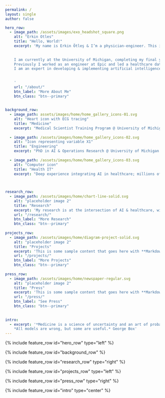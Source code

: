 ```yaml
---
permalink: /
layout: single
author: false

hero_row:
  - image_path: /assets/images/exo_headshot_square.png
    alt: "Erkin Otles"
    title: "Hello, World!"
    excerpt: 'My name is Erkin Ötleş & I’m a physician-engineer. This is my website focused on engineering & medicine.
    
    
    I am currently at the University of Michigan, completing my final year of combined MD-PhD training.
    Previously I worked as an engineer at Epic and led a healthcare data science team.
    I am an expert in developing & implementing artificial intelligence tools in healthcare.
    
    
    '
    url: "/about/"
    btn_label: "More About Me"
    btn_class: "btn--primary"
    
    
background_row:
  - image_path: assets/images/home/home_gallery_icons-01.svg
    alt: "Heart icon with ECG tracing"
    title: "Medicine"
    excerpt: "Medical Scientist Training Program @ University of Michigan Medical School. MD expected May '24."
    
  - image_path: /assets/images/home/home_gallery_icons-02.svg
    alt: "Icon representing variable X1"
    title: "Engineering"
    excerpt: "PhD in AI & Operations Research @ University of Michigan College of Engineering. Defended August '22."
    
  - image_path: /assets/images/home/home_gallery_icons-03.svg
    alt: "Computer icon"
    title: "Health IT"
    excerpt: "Deep experience integrating AI in healthcare; millions of predictions on patients. Ex-Epic engineer."

    
    
research_row:
  - image_path: /assets/images/home/chart-line-solid.svg
    alt: "placeholder image 2"
    title: "Research"
    excerpt: 'My research is at the intersection of AI & healthcare, with a focus on the interface between clinical workflows and predictive models. I utilize methods from the domains of clinical informatics, machine learning, and operations research. My work spans the healthcare AI lifecycle with projects advancing from model development/evaluation, technical integration, and connection with clinical workflows.'
    url: "/research/"
    btn_label: "More Research"
    btn_class: "btn--primary"
    
projects_row:
  - image_path: /assets/images/home/diagram-project-solid.svg
    alt: "placeholder image 2"
    title: "Projects"
    excerpt: 'This is some sample content that goes here with **Markdown** formatting. Centered with `type="center"`'
    url: "/projects/"
    btn_label: "More Projects"
    btn_class: "btn--primary"
    
press_row:
  - image_path: /assets/images/home/newspaper-regular.svg
    alt: "placeholder image 2"
    title: "Press"
    excerpt: 'This is some sample content that goes here with **Markdown** formatting. Centered with `type="center"`'
    url: "/press/"
    btn_label: "See Press"
    btn_class: "btn--primary"
    
    
intro: 
  - excerpt: '*Medicine is a science of uncertainty and an art of probability.* William Osler<br> 
    *All models are wrong, but some are useful.* George Box'
---
```



{% include feature_row id="hero_row" type="left" %}

{% include feature_row id="background_row" %}

{% include feature_row id="research_row" type="right" %}

{% include feature_row id="projects_row" type="left" %}

{% include feature_row id="press_row" type="right" %}



{% include feature_row id="intro" type="center" %}



